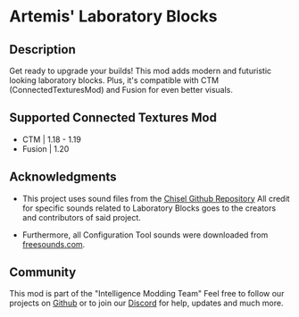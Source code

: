 # Artemis' Laboratory Blocks

## Description
Get ready to upgrade your builds! This mod adds modern and futuristic looking laboratory blocks. Plus, it's compatible with CTM (ConnectedTexturesMod) and Fusion for even better visuals.

## Supported Connected Textures Mod
* CTM | 1.18 - 1.19
* Fusion | 1.20

## Acknowledgments
* This project uses sound files from the [Chisel Github Repository](https://github.com/Chisel-Team/Chisel)
All credit for specific sounds related to Laboratory Blocks goes to the creators and contributors of said project.

* Furthermore, all Configuration Tool sounds were downloaded from [freesounds.com](https://freesound.org/people/FALCONS_SHADOW/sounds/408482/).

## Community
This mod is part of the "Intelligence Modding Team"
Feel free to follow our projects on [Github](https://github.com/IntelligenceModding) or to join our [Discord](https://discord.intelligence-modding.de/) for help, updates and much more.


